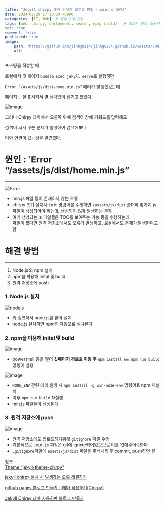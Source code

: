 ```yaml
---
title: "Jekyll chirpy 테마 검색창 활성화 방법 (.min.js 에러)"
date: 2024-02-29 17:18:00 +0900
categories: [IT, Web]  # 최대 2개 가능
tags: [web, chirpy, deployment, search, npm, build]   # 태그는 항상 소문자로 작성할 것
toc: true
comment: false
published: true
image:
    path: "https://github.com/jinhg0214/jinhg0214.github.io/assets/70011316/7405e63f-8442-4b00-bcc8-ea40e9c79e55"
    alt: 
---
```


포스팅을 작성할 때

로컬에서 깃 페이지 `bundle exec jekyll serve`로 실행하면

`Error “/assets/js/dist/home.min.js”` 에러가 발생했었는데

페이지는 잘 표시되서 별 생각없이 넘기고 있었다.

![image](https://github.com/jinhg0214/jinhg0214.github.io/assets/70011316/8289effb-eab5-4ccd-b238-0bca9297c994)

그러나 Chirpy 테마에서 오른쪽 위에 검색어 창에 키워드를 입력해도

검색이 되지 않는 문제가 발생하여 검색해보다

이와 연관이 있는것을 발견했다.

# 원인 : `Error “/assets/js/dist/home.min.js” 
---

![Error](https://global.discourse-cdn.com/standard14/uploads/jekyllrb/original/2X/e/e270a5a0e51725ec0c1b42ca9f0be676558aa4ff.png)
- min.js 파일 등이 존재하지 않는 오류
- chirpy 초기 설치시 `init` 명령어를 수행하면 `/assets/js/dist` 폴더에 몇가지 js 파일이 생성되어야 하는데, 생성되지 않아 발생하는 문제
- 여기 생성되는 js 파일들은 TOC를 보여주는 기능 등을 수행하는데,    
파일이 없다면 원격 저장소에서도 오류가 발생하고, 로컬에서도 문제가 발생한다고 함

# 해결 방법
--- 

1. Node.js 와 npm 설치
2. npm을 이용해 inital 및 build 
3. 원격 저장소에 push

### 1. Node.js 설치
[![nodejs](https://github.com/jinhg0214/jinhg0214.github.io/assets/70011316/7405e63f-8442-4b00-bcc8-ea40e9c79e55)]((https://nodejs.org/en))

- 위 링크에서 node.js를 받아 설치
- node.js 설치하면 npm은 자동으로 설치된다

### 2. npm을 이용해 inital 및 build 

![image](https://github.com/jinhg0214/jinhg0214.github.io/assets/70011316/26ae9936-5652-4f16-ba92-507753d4e962)

- powershell 등을 열어 **깃페이지 경로로 이동 후** `npm install && npm run build` 명령어 실행

![image](https://github.com/jinhg0214/jinhg0214.github.io/assets/70011316/7f01be2e-d2c8-469f-a2ba-d686ba81d8e8)

- `NODE_ENV` 관련 에러 발생 시 `npm install -g win-node-env` 명령어로 npm 재설치
- 이후 `npm run build` 재실행
- min.js 파일들이 생성된다

### 3. 원격 저장소에 push
![image](https://github.com/jinhg0214/jinhg0214.github.io/assets/70011316/277541d8-c709-4eeb-9b06-fdb820728873)

- 원격 저장소에도 업로드하기위해 `gitignore` 파일 수정
- 기본적으로 `.min.js` 파일은 git에 ignore되어있으므로 이를 없애주어야한다
- `.gitignore`파일에 `assets/js/dist` 파일을 주석처리 후 commit, push하면 끝


참조 :   
[Theme "jekyll-theme-chirpy"](https://talk.jekyllrb.com/t/theme-jekyll-theme-chirpy/8524)

[jekyll chirpy 설치 시 발생하는 오류 해결하기](https://kiffblog.tistory.com/233)

[github pages 블로그 만들기 - 테마 적용하기(Chirpy)](https://ree31206.tistory.com/entry/github-pages-%EB%B8%94%EB%A1%9C%EA%B7%B8-%EB%A7%8C%EB%93%A4%EA%B8%B0-%ED%85%8C%EB%A7%88-%EC%A0%81%EC%9A%A9%ED%95%98%EA%B8%B0Chirpy)

[Jekyll Chirpy 테마 사용하여 블로그 만들기](https://www.irgroup.org/posts/jekyll-chirpy/)